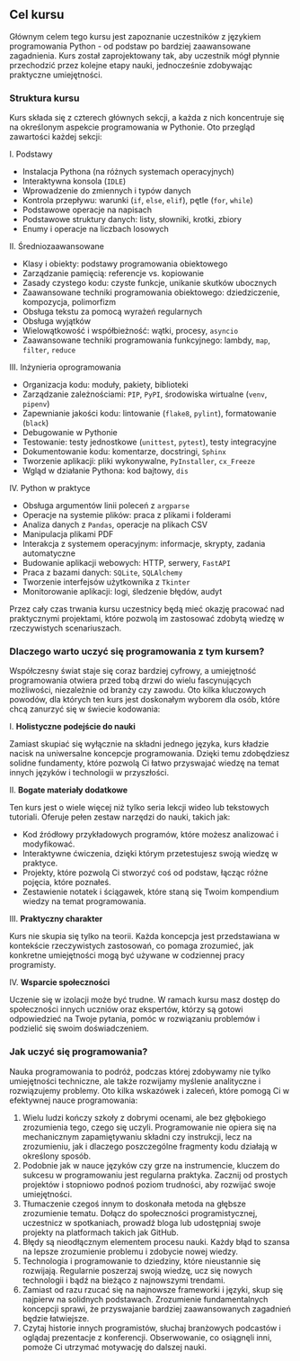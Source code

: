## Cel kursu

Głównym celem tego kursu jest zapoznanie uczestników z językiem programowania Python - od podstaw po bardziej zaawansowane zagadnienia. Kurs został zaprojektowany tak, aby uczestnik mógł płynnie przechodzić przez kolejne etapy nauki, jednocześnie zdobywając praktyczne umiejętności.

### Struktura kursu

Kurs składa się z czterech głównych sekcji, a każda z nich koncentruje się na określonym aspekcie programowania w Pythonie. Oto przegląd zawartości każdej sekcji:

I. Podstawy

- Instalacja Pythona (na różnych systemach operacyjnych)
- Interaktywna konsola (`IDLE`)
- Wprowadzenie do zmiennych i typów danych
- Kontrola przepływu: warunki (`if`, `else`, `elif`), pętle (`for`, `while`)
- Podstawowe operacje na napisach
- Podstawowe struktury danych: listy, słowniki, krotki, zbiory
- Enumy i operacje na liczbach losowych

II. Średniozaawansowane

- Klasy i obiekty: podstawy programowania obiektowego
- Zarządzanie pamięcią: referencje vs. kopiowanie
- Zasady czystego kodu: czyste funkcje, unikanie skutków ubocznych
- Zaawansowane techniki programowania obiektowego: dziedziczenie, kompozycja, polimorfizm
- Obsługa tekstu za pomocą wyrażeń regularnych
- Obsługa wyjątków
- Wielowątkowość i współbieżność: wątki, procesy, `asyncio`
- Zaawansowane techniki programowania funkcyjnego: lambdy, `map`, `filter`, `reduce`

III. Inżynieria oprogramowania

- Organizacja kodu: moduły, pakiety, biblioteki
- Zarządzanie zależnościami: `PIP`, `PyPI`, środowiska wirtualne (`venv`, `pipenv`)
- Zapewnianie jakości kodu: lintowanie (`flake8`, `pylint`), formatowanie (`black`)
- Debugowanie w Pythonie
- Testowanie: testy jednostkowe (`unittest`, `pytest`), testy integracyjne
- Dokumentowanie kodu: komentarze, docstringi, `Sphinx`
- Tworzenie aplikacji: pliki wykonywalne, `PyInstaller`, `cx_Freeze`
- Wgląd w działanie Pythona: kod bajtowy, `dis`

IV. Python w praktyce

- Obsługa argumentów linii poleceń z `argparse`
- Operacje na systemie plików: praca z plikami i folderami
- Analiza danych z `Pandas`, operacje na plikach CSV
- Manipulacja plikami PDF
- Interakcja z systemem operacyjnym: informacje, skrypty, zadania automatyczne
- Budowanie aplikacji webowych: HTTP, serwery, `FastAPI`
- Praca z bazami danych: `SQLite`, `SQLAlchemy`
- Tworzenie interfejsów użytkownika z `Tkinter`
- Monitorowanie aplikacji: logi, śledzenie błędów, audyt

Przez cały czas trwania kursu uczestnicy będą mieć okazję pracować nad praktycznymi projektami, które pozwolą im zastosować zdobytą wiedzę w rzeczywistych scenariuszach.

### Dlaczego warto uczyć się programowania z tym kursem?

Współczesny świat staje się coraz bardziej cyfrowy, a umiejętność programowania otwiera przed tobą drzwi do wielu fascynujących możliwości, niezależnie od branży czy zawodu. Oto kilka kluczowych powodów, dla których ten kurs jest doskonałym wyborem dla osób, które chcą zanurzyć się w świecie kodowania:

I. **Holistyczne podejście do nauki**

Zamiast skupiać się wyłącznie na składni jednego języka, kurs kładzie nacisk na uniwersalne koncepcje programowania. Dzięki temu zdobędziesz solidne fundamenty, które pozwolą Ci łatwo przyswajać wiedzę na temat innych języków i technologii w przyszłości.

II. **Bogate materiały dodatkowe**

Ten kurs jest o wiele więcej niż tylko seria lekcji wideo lub tekstowych tutoriali. Oferuje pełen zestaw narzędzi do nauki, takich jak:

- Kod źródłowy przykładowych programów, które możesz analizować i modyfikować.
- Interaktywne ćwiczenia, dzięki którym przetestujesz swoją wiedzę w praktyce.
- Projekty, które pozwolą Ci stworzyć coś od podstaw, łącząc różne pojęcia, które poznałeś.
- Zestawienie notatek i ściągawek, które staną się Twoim kompendium wiedzy na temat programowania.

III. **Praktyczny charakter**

Kurs nie skupia się tylko na teorii. Każda koncepcja jest przedstawiana w kontekście rzeczywistych zastosowań, co pomaga zrozumieć, jak konkretne umiejętności mogą być używane w codziennej pracy programisty.

IV. **Wsparcie społeczności**

Uczenie się w izolacji może być trudne. W ramach kursu masz dostęp do społeczności innych uczniów oraz ekspertów, którzy są gotowi odpowiedzieć na Twoje pytania, pomóc w rozwiązaniu problemów i podzielić się swoim doświadczeniem.

### Jak uczyć się programowania?

Nauka programowania to podróż, podczas której zdobywamy nie tylko umiejętności techniczne, ale także rozwijamy myślenie analityczne i rozwiązujemy problemy. Oto kilka wskazówek i zaleceń, które pomogą Ci w efektywnej nauce programowania:

1. Wielu ludzi kończy szkoły z dobrymi ocenami, ale bez głębokiego zrozumienia tego, czego się uczyli. Programowanie nie opiera się na mechanicznym zapamiętywaniu składni czy instrukcji, lecz na zrozumieniu, jak i dlaczego poszczególne fragmenty kodu działają w określony sposób.
2. Podobnie jak w nauce języków czy grze na instrumencie, kluczem do sukcesu w programowaniu jest regularna praktyka. Zacznij od prostych projektów i stopniowo podnoś poziom trudności, aby rozwijać swoje umiejętności.
3. Tłumaczenie czegoś innym to doskonała metoda na głębsze zrozumienie tematu. Dołącz do społeczności programistycznej, uczestnicz w spotkaniach, prowadź bloga lub udostępniaj swoje projekty na platformach takich jak GitHub.
4. Błędy są nieodłącznym elementem procesu nauki. Każdy błąd to szansa na lepsze zrozumienie problemu i zdobycie nowej wiedzy.
5. Technologia i programowanie to dziedziny, które nieustannie się rozwijają. Regularnie poszerzaj swoją wiedzę, ucz się nowych technologii i bądź na bieżąco z najnowszymi trendami.
6. Zamiast od razu rzucać się na najnowsze frameworki i języki, skup się najpierw na solidnych podstawach. Zrozumienie fundamentalnych koncepcji sprawi, że przyswajanie bardziej zaawansowanych zagadnień będzie łatwiejsze.
7. Czytaj historie innych programistów, słuchaj branżowych podcastów i oglądaj prezentacje z konferencji. Obserwowanie, co osiągnęli inni, pomoże Ci utrzymać motywację do dalszej nauki.

